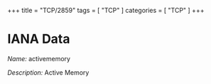 +++
title = "TCP/2859"
tags = [ "TCP" ]
categories = [ "TCP" ]
+++

# IANA Data

_Name:_ activememory

_Description:_ Active Memory

